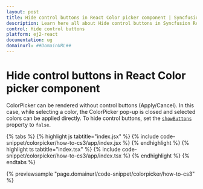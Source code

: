 ```yaml
---
layout: post
title: Hide control buttons in React Color picker component | Syncfusion
description: Learn here all about Hide control buttons in Syncfusion React Color picker component of Syncfusion Essential JS 2 and more.
control: Hide control buttons 
platform: ej2-react
documentation: ug
domainurl: ##DomainURL##
---
```


# Hide control buttons in React Color picker component

ColorPicker can be rendered without control buttons (Apply/Cancel). In this case, while selecting a color, the
ColorPicker pop-up is closed and selected colors can be applied directly. To hide control buttons, set the [`showButtons`](https://ej2.syncfusion.com/react/documentation/api/color-picker#showbuttons) property to `false`.

{% tabs %}
{% highlight js tabtitle="index.jsx" %}
{% include code-snippet/colorpicker/how-to-cs3/app/index.jsx %}
{% endhighlight %}
{% highlight ts tabtitle="index.tsx" %}
{% include code-snippet/colorpicker/how-to-cs3/app/index.tsx %}
{% endhighlight %}
{% endtabs %}

 {% previewsample "page.domainurl/code-snippet/colorpicker/how-to-cs3" %}
